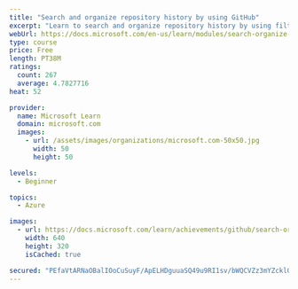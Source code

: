 ```yaml
---
title: "Search and organize repository history by using GitHub"
excerpt: "Learn to search and organize repository history by using filters, blame, and cross-linking on GitHub."
webUrl: https://docs.microsoft.com/en-us/learn/modules/search-organize-repository-history-github/
type: course
price: Free
length: PT38M
ratings:
  count: 267
  average: 4.7827716
heat: 52

provider:
  name: Microsoft Learn
  domain: microsoft.com
  images:
    - url: /assets/images/organizations/microsoft.com-50x50.jpg
      width: 50
      height: 50

levels:
  - Beginner

topics:
  - Azure

images:
  - url: https://docs.microsoft.com/learn/achievements/github/search-organize-repository-history-github-social.png
    width: 640
    height: 320
    isCached: true

secured: "PEfaVtARNaOBalIOoCuSuyF/ApELHDguuaSQ49u9RI1sv/bWQCVZz3mYZckl0WaNg72l3jMUkYtSUZ4jLy9D704VrIcDPWjcgc1A+IIh/jGQLFC3mLTVst8pl9Vafew5ZYLSCzgmRTldZVXRezAN9vo/AjL6hjQfGNrkd696iDu/qy2W1+8EXpFp11g7YgmdHVe6aM5nwXcZGAvMfu8WtCKCMxndTZElJhoZYaj2b/ZLNvkHMhChLsHwvuVOOftEsLuXrZtQHkPbpvVkE0wP8GhIwCl6k9uBt6TMK5GM2l1pf6I/YmYVUI0sPm1Ht972EFNKVwS3t1Tbuhx0F3Dn2L2nealRA9KuitUDY4zhcfvJEizAufFUTC9yY8To669sHlAidv2pXLPKIOzU/jv6Ty/+2G9Gtdj4AlAedsJ1Uq8=;hk2BC2TW89PvDH1GCE23Ug=="
---
```


